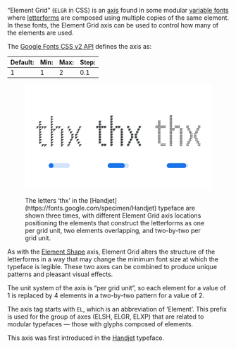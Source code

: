 
“Element Grid” (`ELGR` in CSS) is an [axis](/glossary/axis_in_variable_fonts) found in some modular [variable fonts](/glossary/variable_fonts) where [letterforms](/glossary/letterform) are composed using multiple copies of the same element. In these fonts, the Element Grid axis can be used to control how many of the elements are used.

The [Google Fonts CSS v2 API](https://developers.google.com/fonts/docs/css2) defines the axis as:

| Default: | Min: | Max: | Step: |
| --- | --- | --- | --- |
| 1 | 1 | 2 | 0.1 |

<figure>

![An image showing three type specimens, each with an axis slider underneath. The specimen on the left shows the effects of the axis’ lowest value. The specimen in the middle shows the effects of the axis’ middle value. The specimen on the right shows the effects of the axis’ highest value.](images/thumbnail.svg)

<figcaption> The letters ‘thx’ in the [Handjet](https://fonts.google.com/specimen/Handjet) typeface are shown three times, with different Element Grid axis locations positioning the elements that construct the letterforms as one per grid unit, two elements overlapping, and two-by-two per grid unit.</figcaption> 
</figure>

As with the [Element Shape](/glossary/elsh_axis) axis, Element Grid alters the structure of the letterforms in a way that may change the minimum font size at which the typeface is legible. These two axes can be combined to produce unique patterns and pleasant visual effects.

The unit system of the axis is “per grid unit”, so each element for a value of 1 is replaced by 4 elements in a two-by-two pattern for a value of 2.

The axis tag starts with `EL`, which is an abbreviation of ‘Element’. This prefix is used for the group of axes (ELSH, ELGR, ELXP) that are related to modular typefaces — those with glyphs composed of elements.

This axis was first introduced in the [Handjet](https://fonts.google.com/specimen/Handjet) typeface.